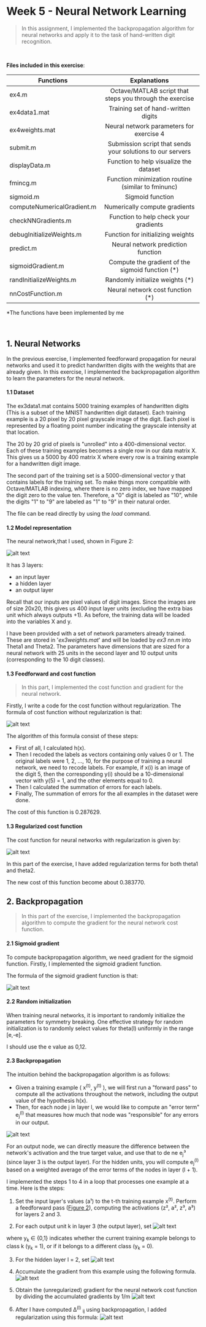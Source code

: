 # Week 5 - Neural Network Learning

>In this assignment, I implemented the backpropagation algorithm for neural
networks and apply it to the task of hand-written digit recognition.

<br/>

**Files included in this exercise**:

| Functions        | Explanations           |
| ---------------- |:----------------------:|
|ex4.m | Octave/MATLAB script that steps you through the exercise
|ex4data1.mat | Training set of hand-written digits
|ex4weights.mat | Neural network parameters for exercise 4
|submit.m | Submission script that sends your solutions to our servers
|displayData.m | Function to help visualize the dataset
|fmincg.m | Function minimization routine (similar to fminunc)
|sigmoid.m | Sigmoid function
|computeNumericalGradient.m | Numerically compute gradients
|checkNNGradients.m | Function to help check your gradients
|debugInitializeWeights.m | Function for initializing weights
|predict.m | Neural network prediction function
| sigmoidGradient.m | Compute the gradient of the sigmoid function (*)
| randInitializeWeights.m | Randomly initialize weights (*)
| nnCostFunction.m | Neural network cost function (*)

*The functions have been implemented by me

<br>

<h2>1. Neural Networks</h2>

In the previous exercise, I implemented feedforward propagation for neural networks and used it to predict handwritten digits with the weights that are already given. In this exercise, I implemented the backpropagation algorithm
to learn the parameters for the neural network.

<h4>1.1 Dataset</h4>

The ex3data1.mat contains 5000 training examples of handwritten digits (This is a subset of the MNIST handwritten digit dataset). Each training example is a 20 pixel by 20 pixel grayscale image of the digit. Each pixel is represented by a floating point number indicating the grayscale intensity at that location. 

The 20 by 20 grid of pixels is "unrolled" into a 400-dimensional vector. Each of these training examples becomes a single row in our data matrix X. This gives us a 5000 by 400 matrix X where every row is a training example for a handwritten digit image.

The second part of the training set is a 5000-dimensional vector y that contains labels for the training set. To make things more compatible with Octave/MATLAB indexing, where there is no zero index, we have mapped the digit zero to the value ten. Therefore, a "0" digit is labeled as "10", while the digits "1" to "9" are labeled as "1" to "9" in their natural order.

The file can be read directly by using the _load_ command.
<br>

<h4>1.2 Model representation</h4>

The neural network,that I used, shown in Figure 2:

![alt text](images/figure-2.PNG "Figure-2")

It has 3 layers: 
* an input layer 
* a hidden layer
* an output layer 

Recall that our inputs are pixel values of
digit images. Since the images are of size 20x20, this gives us 400 input layer
units (excluding the extra bias unit which always outputs +1). As before,
the training data will be loaded into the variables X and y.

I have been provided with a set of network parameters
already trained. These are stored in '_ex3weights.mat_' and will be
loaded by _ex3 nn.m_ into Theta1 and Theta2. The parameters have dimensions
that are sized for a neural network with 25 units in the second layer and 10
output units (corresponding to the 10 digit classes).

<h4>1.3 Feedforward and cost function </h4>

> In this part, I implemented the cost function and gradient for the neural network.

Firstly, I write a code for the cost function without regularization. The formula of cost function without regularization is that:

![alt text](images/cost-function-without-regularization.PNG "cost-function-without-regularization")

The algorithm of this formula consist of these steps: 

* First of all, I calculated h(x). 
* Then I recoded the labels as vectors containing only values 0 or 1. The original labels were 1, 2, ..., 10, for the purpose of training a neural network, we need to recode labels. For example, if x(i) is an image of the digit 5, then the corresponding y(i) should be a 10-dimensional vector with y(5) = 1, and the other elements equal to 0.
* Then I calculated the summation of errors for each labels.
* Finally, The summation of errors for the all examples in the dataset were done.

The cost of this function is 0.287629.

<h4>1.3 Regularized cost function</h4>

The cost function for neural networks with regularization is given by:

![alt text](images/cost-function-with-regularization.PNG "cost-function-with-regularization")

In this part of the exercise, I have added regularization terms for both theta1 and theta2.

The new cost of this function become about 0.383770.

<h2>2. Backpropagation </h2>

> In this part of the exercise, I implemented the backpropagation algorithm to compute the gradient for the neural network cost function.

<h4> 2.1 Sigmoid gradient </h4>

To compute backpropagation algorithm, we need gradient for the sigmoid function. Firstly, I implemented the sigmoid gradient function.

The formula of the sigmoid gradient function is that:

![alt text](images/sigmoid-gradient.png "gradient for sigmoid function")

<h4> 2.2 Random initialization </h4>

When training neural networks, it is important to randomly initialize the parameters for symmetry breaking. One effective strategy for random initialization is to randomly select values for theta(l) uniformly in the range [e,-e].

I should use the e value as 0,12.

<h4> 2.3 Backpropagation </h4>

The intuition behind the backpropagation algorithm is as follows:
 
* Given a training example ( x<sup>(t)</sup>, y<sup>(t)</sup> ), we will first run a "forward pass" to compute all the activations throughout the network, including the output value of the hypothesis h(x). 
* Then, for each node j in layer l, we would like to compute an "error term" e<sub>j</sub><sup>(l)</sup> that measures how much that node was "responsible" for any errors in our output.

![alt text](images/Figure-3-Backpropagation-Updates.PNG "Backpropagation Updates")

For an output node, we can directly measure the difference between the network's activation and the true target value, and use that to de ne e<sub>j</sub>³ (since layer 3 is the output layer). For the hidden units, you will compute e<sub>j</sub><sup>(l)</sup> based on a weighted average of the error terms of the nodes in layer (l + 1).

I implemented the steps 1 to 4 in a loop that processes one example
at a time. Here is the steps:

1. Set the input layer's values (a¹) to the t-th training example x<sup>(t)</sup>. Perform a feedforward pass 
([Figure 2](images/figure-2.PNG)), computing the activations (z², a², z³, a³) for layers 2 and 3.

2. For each output unit k in layer 3 (the output layer), set 
![alt text](images/backpropagation-2.PNG "backpropagation-2")

where y<sub>k</sub> &isin; {0,1} indicates whether the current training example belongs to class k (y<sub>k</sub> = 1), or if it belongs to a different class (y<sub>k</sub> = 0).

3. For the hidden layer l = 2, set
![alt text](images/backpropagation-3.PNG "backpropagation-3")

4. Accumulate the gradient from this example using the following formula. 
![alt text](images/backpropagation-4.PNG "backpropagation-4")

5. Obtain the (unregularized) gradient for the neural network cost function by dividing the accumulated gradients by 1/m
![alt text](images/backpropagation-5.PNG "backpropagation-5")

6. After I have computed &#8710;<sup>(l)</sup> <sub>ij</sub> using backpropagation, I added regularization using this formula:
![alt text](images/backpropagation-6.PNG "backpropagation-6")